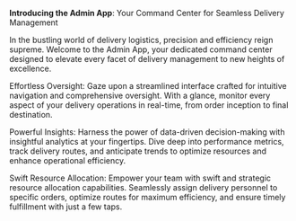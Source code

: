 
**Introducing the Admin App**: Your Command Center for Seamless Delivery Management

In the bustling world of delivery logistics, precision and efficiency reign supreme. Welcome to the Admin App, your dedicated command center designed to elevate every facet of delivery management to new heights of excellence.

Effortless Oversight:
Gaze upon a streamlined interface crafted for intuitive navigation and comprehensive oversight. With a glance, monitor every aspect of your delivery operations in real-time, from order inception to final destination.

Powerful Insights:
Harness the power of data-driven decision-making with insightful analytics at your fingertips. Dive deep into performance metrics, track delivery routes, and anticipate trends to optimize resources and enhance operational efficiency.

Swift Resource Allocation:
Empower your team with swift and strategic resource allocation capabilities. Seamlessly assign delivery personnel to specific orders, optimize routes for maximum efficiency, and ensure timely fulfillment with just a few taps.
